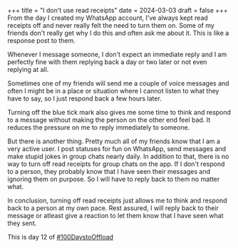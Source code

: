 +++
title = "I don't use read receipts"
date = 2024-03-03
draft = false
+++
From the day I created my WhatsApp account, I've always kept read receipts off and never really felt the need to turn them on. Some of my friends don't really get why I do this and often ask me about it. This is like a response post to them.

Whenever I message someone, I don't expect an immediate reply and I am perfectly fine with them replying back a day or two later or not even replying at all. 

Sometimes one of my friends will send me a couple of voice messages and often I might be in a place or situation where I cannot listen to what they have to say, so I just respond back a few hours later.

Turning off the blue tick mark also gives me some time to think and respond to a message without making the person on the other end feel bad. It reduces the pressure on me to reply immediately to someone.

But there is another thing. Pretty much all of my friends know that I am a very active user. I post statuses for fun on WhatsApp, send messages and make stupid jokes in group chats nearly daily. In addition to that, there is no way to turn off read receipts for group chats on the app. If I don't respond to a person, they probably know that I have seen their messages and ignoring them on purpose. So I will have to reply back to them no matter what.

In conclusion, turning off read receipts just allows me to think and respond back to a person at my own pace. Rest assured, I will reply back to their message or atleast give a reaction to let them know that I have seen what they sent.

This is day 12 of [#100DaystoOffload](https://100daystooffload.com)
